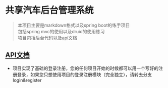 # 共享汽车后台管理系统

>本项目主要是markdown格式以及spring boot的练手项目  
包括spring mvc的使用以及druid的使用练习  
项目包括后台代码以及api文档

## [API文档](api/README.md)
- 项目实现了基础的登录注册，您的任何项目开始的时候都可以用一个写好的注册登录，如果您只想使用项目的登录注册模块（完全独立），请转去分支login&register

